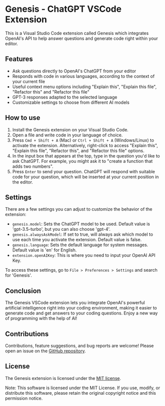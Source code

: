 # Genesis - ChatGPT VSCode Extension

This is a Visual Studio Code extension called Genesis which integrates OpenAI's API to help answer questions and generate code right within your editor.

## Features

* Ask questions directly to OpenAI's ChatGPT from your editor
* Responds with code in various languages, according to the context of your current file
* Useful context menu options including "Explain this", "Explain this file", "Refactor this" and "Refactor this file"
* GPT-3 responses adapted to the selected language
* Customizable settings to choose from different AI models

## How to use

1. Install the Genesis extension on your Visual Studio Code.
2. Open a file and write code in your language of choice.
3. Press `Cmd + Shift + A` (Mac) or `Ctrl + Shift + A` (Windows/Linux) to activate the extension. Alternatively, right-click to access "Explain this", "Explain this file", "Refactor this", and "Refactor this file" options.
4. In the input box that appears at the top, type in the question you'd like to ask ChatGPT. For example, you might ask it to "create a function that adds two numbers".
5. Press `Enter` to send your question. ChatGPT will respond with suitable code for your question, which will be inserted at your current position in the editor.

## Settings

There are a few settings you can adjust to customize the behavior of the extension:

* `genesis.model`: Sets the ChatGPT model to be used. Default value is 'gpt-3.5-turbo', but you can also choose 'gpt-4'.
* `genesis.alwaysAskModel`: If set to true, will always ask which model to use each time you activate the extension. Default value is false.
* `genesis.language`: Sets the default language for system messages. Default value is 'en' for English.
* `extension.openAIKey`: This is where you need to input your OpenAI API Key.

To access these settings, go to `File > Preferences > Settings` and search for 'Genesis'.

## Conclusion

The Genesis VSCode extension lets you integrate OpenAI's powerful artificial intelligence right into your coding environment, making it easier to generate code and get answers to your coding questions. Enjoy a new way of programming with the help of AI!

## Contributions

Contributions, feature suggestions, and bug reports are welcome! Please open an issue on the [GitHub repository](https://github.com/giovannicocco/genesis/issues).

## License

The Genesis extension is licensed under the [MIT license](https://github.com/giovannicocco/genesis/LICENSE).

Note: This software is licensed under the MIT License. If you use, modify, or distribute this software, please retain the original copyright notice and this permission notice.